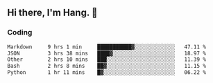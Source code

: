 ## Hi there, I'm Hang. 👋

### Coding

<!--START_SECTION:waka-->

```txt
Markdown     9 hrs 1 min     ███████████▓░░░░░░░░░░░░░   47.11 %
JSON         3 hrs 38 mins   ████▓░░░░░░░░░░░░░░░░░░░░   18.97 %
Other        2 hrs 10 mins   ███░░░░░░░░░░░░░░░░░░░░░░   11.39 %
Bash         2 hrs 8 mins    ██▓░░░░░░░░░░░░░░░░░░░░░░   11.15 %
Python       1 hr 11 mins    █▓░░░░░░░░░░░░░░░░░░░░░░░   06.22 %
```

<!--END_SECTION:waka-->
